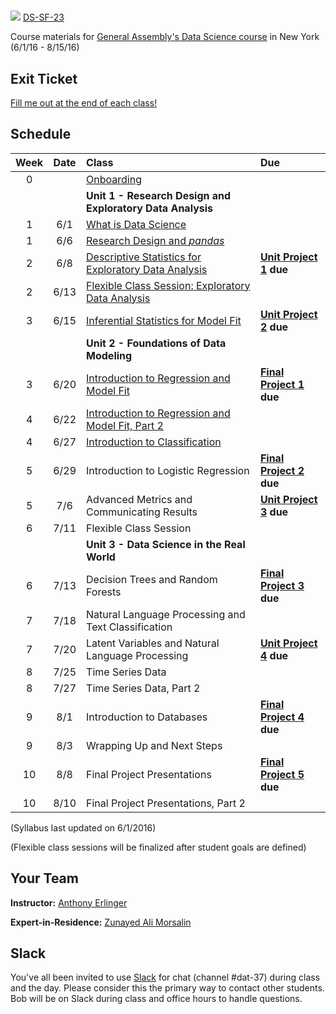 #
![](https://ga-dash.s3.amazonaws.com/production/assets/logo-9f88ae6c9c3871690e33280fcf557f33.png) [DS-SF-23](https://github.com/ga-students/DS-SF-23)

Course materials for [General Assembly's Data Science course](https://generalassemb.ly/education/data-science/new-york) in New York (6/1/16 - 8/15/16)

## Exit Ticket

[Fill me out at the end of each class!](http://tiny.cc/ds-sf-23)

## Schedule

| Week | Date | Class | Due |
|:---:|:---:|:---|:---|
| 0 | | [Onboarding](./onboarding) | |
| | | **Unit 1 - Research Design and Exploratory Data Analysis** |
| 1 | 6/1 | [What is Data Science](./classes/01) | |
| 1 | 6/6 | [Research Design and _pandas_](./classes/02) | |
| 2 | 6/8 | [Descriptive Statistics for Exploratory Data Analysis](./classes/03) | **[Unit Project 1](./unit-projects/1) due** |
| 2 | 6/13 | [Flexible Class Session: Exploratory Data Analysis](./classes/04) | |
| 3 | 6/15 | [Inferential Statistics for Model Fit](./classes/05) | **[Unit Project 2](./unit-projects/2) due** |
| | | **Unit 2 - Foundations of Data Modeling** | |
| 3 | 6/20 | [Introduction to Regression and Model Fit](./classes/06) | **[Final Project 1](./final-project/1) due** |
| 4 | 6/22 | [Introduction to Regression and Model Fit, Part 2](./classes/07) | |
| 4 | 6/27 | [Introduction to Classification](./classes/08) | |
| 5 | 6/29 | Introduction to Logistic Regression | **[Final Project 2](./final-project/2) due** |
| 5 | 7/6 | Advanced Metrics and Communicating Results | **[Unit Project 3](./unit-projects/3) due** |
| 6 | 7/11 | Flexible Class Session | |
| | | **Unit 3 - Data Science in the Real World** | |
| 6 | 7/13 | Decision Trees and Random Forests | **[Final Project 3](./final-project/3) due** |
| 7 | 7/18 | Natural Language Processing and Text Classification | |
| 7 | 7/20 | Latent Variables and Natural Language Processing | **[Unit Project 4](./unit-projects/4) due** |
| 8 | 7/25 | Time Series Data | |
| 8 | 7/27 | Time Series Data, Part 2 | |
| 9 | 8/1 | Introduction to Databases | **[Final Project 4](./final-project/4) due** |
| 9 | 8/3 | Wrapping Up and Next Steps | |
| 10 | 8/8 | Final Project Presentations | **[Final Project 5](./final-project/5) due** |
| 10 | 8/10 | Final Project Presentations, Part 2 | |

(Syllabus last updated on 6/1/2016)

(Flexible class sessions will be finalized after student goals are defined)

## Your Team

**Instructor:** [Anthony Erlinger](mailto:aerlinger@.com)

**Expert-in-Residence:** [Zunayed Ali Morsalin](mailto:zunayed@gmail.com)


## Slack

You've all been invited to use [Slack](https://https://ganyceveningcourses.slack.com) for chat (channel #dat-37) during class and the day.  Please consider this the primary way to contact other students.  Bob will be on Slack during class and office hours to handle questions.

